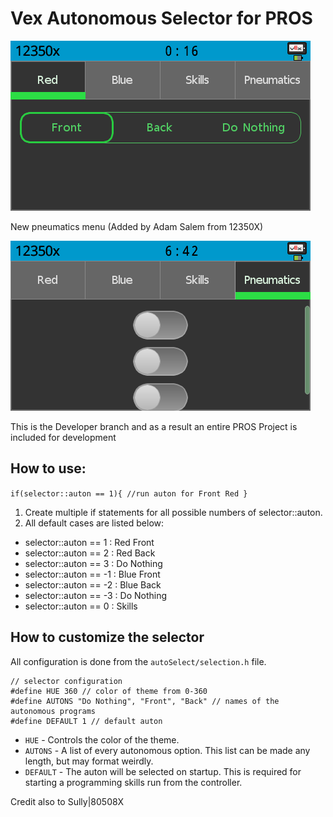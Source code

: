 # Vex Autonomous Selector for PROS
![Screenshot_of_Selector](./red.png)

New pneumatics menu (Added by Adam Salem from 12350X)

![Pneumatics menu](./pneumatics.png)

This is the Developer branch and as a result an entire PROS Project is included for development

## How to use:


  `if(selector::auton == 1){ //run auton for Front Red }`

1. Create multiple if statements for all possible numbers of selector::auton.
2. All default cases are listed below:

* selector::auton == 1 : Red Front
* selector::auton == 2 : Red Back
* selector::auton == 3 : Do Nothing
* selector::auton == -1 : Blue Front
* selector::auton == -2 : Blue Back
* selector::auton == -3 : Do Nothing
* selector::auton == 0 : Skills

## How to customize the selector
All configuration is done from the `autoSelect/selection.h` file.
```
// selector configuration
#define HUE 360 // color of theme from 0-360
#define AUTONS "Do Nothing", "Front", "Back" // names of the autonomous programs
#define DEFAULT 1 // default auton
```
* `HUE` - Controls the color of the theme.
* `AUTONS` - A list of every autonomous option. This list can be made any length, but may format weirdly.
* `DEFAULT` - The auton will be selected on startup. This is required for starting a programming skills run from the controller.

Credit also to Sully|80508X

